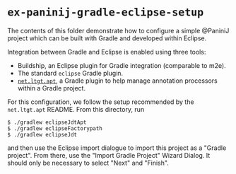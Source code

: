 # `ex-paninij-gradle-eclipse-setup`

The contents of this folder demonstrate how to configure a simple @PaniniJ
project which can be built with Gradle and developed within Eclipse.

Integration between Gradle and Eclipse is enabled using three tools:

-  Buildship, an Eclipse plugin for Gradle integration (comparable to m2e).
-  The standard `eclipse` Gradle plugin.
-  [`net.ltgt.apt`](https://github.com/tbroyer/gradle-apt-plugin), a Gradle
   plugin to help manage annotation processors within a Gradle project.

For this configuration, we follow the setup recommended by the `net.ltgt.apt`
README. From this directory, run

```
$ ./gradlew eclipseJdtApt
$ ./gradlew eclipseFactorypath
$ ./gradlew eclipseJdt
```

and then use the Eclipse import dialogue to import this project as a "Gradle
project". From there, use the "Import Gradle Project" Wizard Dialog. It should
only be necessary to select "Next" and "Finish".
